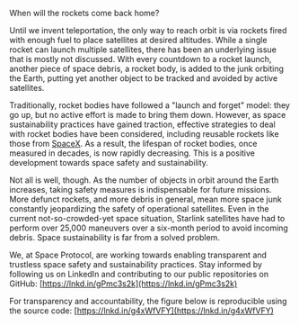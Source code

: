 When will the rockets come back home? 

Until we invent teleportation, the only way to reach orbit is via rockets fired with enough fuel to place satellites at desired altitudes. While a single rocket can launch multiple satellites, there has been an underlying issue that is mostly not discussed. With every countdown to a rocket launch, another piece of space debris, a rocket body, is added to the junk orbiting the Earth, putting yet another object to be tracked and avoided by active satellites.

Traditionally, rocket bodies have followed a "launch and forget" model: they go up, but no active effort is made to bring them down. However, as space sustainability practices have gained traction, effective strategies to deal with rocket bodies have been considered, including reusable rockets like those from [SpaceX](https://www.linkedin.com/company/spacex?trk=public_post-text). As a result, the lifespan of rocket bodies, once measured in decades, is now rapidly decreasing. This is a positive development towards space safety and sustainability.
  
Not all is well, though. As the number of objects in orbit around the Earth increases, taking safety measures is indispensable for future missions. More defunct rockets, and more debris in general, mean more space junk constantly jeopardizing the safety of operational satellites. Even in the current not-so-crowded-yet space situation, Starlink satellites have had to perform over 25,000 maneuvers over a six-month period to avoid incoming debris. Space sustainability is far from a solved problem. 

We, at Space Protocol, are working towards enabling transparent and trustless space safety and sustainability practices. Stay informed by following us on LinkedIn and contributing to our public repositories on GitHub: [https://lnkd.in/gPmc3s2k](https://lnkd.in/gPmc3s2k) 

For transparency and accountability, the figure below is reproducible using the source code: [https://lnkd.in/g4xWfVFY](https://lnkd.in/g4xWfVFY)